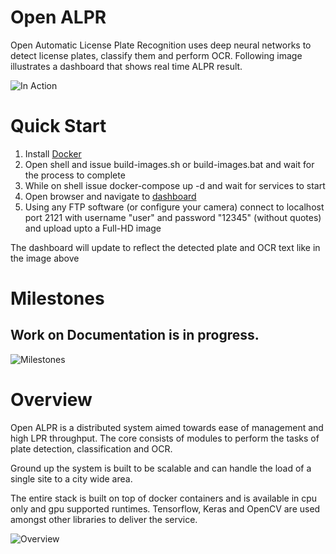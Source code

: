 
# Open ALPR
Open Automatic License Plate Recognition uses deep neural networks to detect license plates, classify them and perform OCR. Following image illustrates a dashboard that shows real time ALPR result.

![In Action](https://rawcdn.githack.com/faisalthaheem/open-lpr/f60aa4c7a48470d278d814804e3d53eb6f01318a/docs/alpr-result.jpg)


# Quick Start

 1. Install [Docker](https://www.docker.com/get-started) 
 2. Open shell and issue build-images.sh or build-images.bat and wait for the process to complete
 3. While on shell issue docker-compose up -d and wait for services to start 
 4. Open browser and navigate to [dashboard](http://localhost:1890/show-dashboard)
 5. Using any FTP software (or configure your camera) connect to localhost port 2121 with username "user" and password "12345" (without quotes) and upload upto a Full-HD image

The dashboard will update to reflect the detected plate and OCR text like in the image above

 
# Milestones

  

## Work on Documentation is in progress.

  

![Milestones](https://raw.githack.com/faisalthaheem/open-lpr/master/docs/Milestones.png)

  
  

# Overview

Open ALPR is a distributed system aimed towards ease of management and high LPR throughput. The core consists of modules to perform the tasks of plate detection, classification and OCR.

Ground up the system is built to be scalable and can handle the load of a single site to a city wide area.

The entire stack is built on top of docker containers and is available in cpu only and gpu supported runtimes.
Tensorflow, Keras and OpenCV are used amongst other libraries to deliver the service.

![Overview](https://rawcdn.githack.com/faisalthaheem/open-lpr/b701dd0df6278ee4209c5671af3b345d096bfe62/docs/overview-v2.png)
